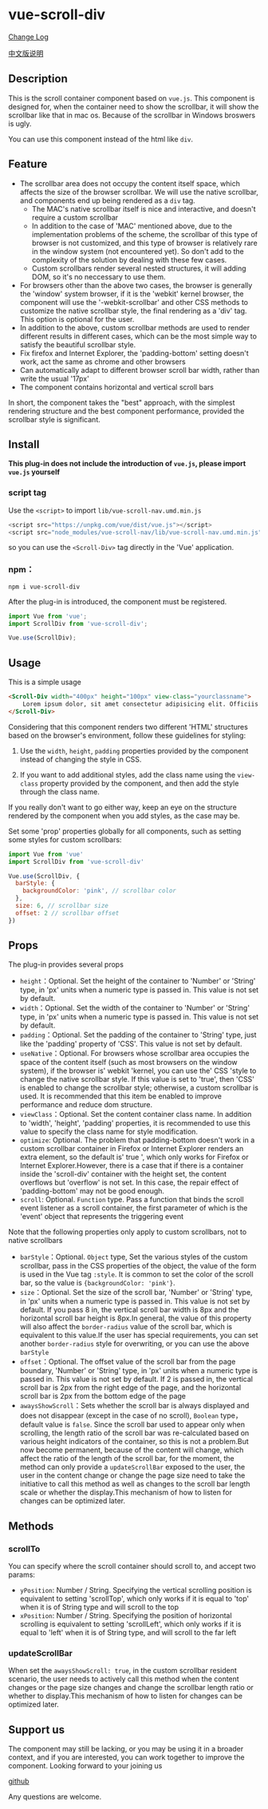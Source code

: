 # vue-scroll-div

[Change Log](https://github.com/pekonchan/ScrollDiv/wiki/Change-Log)

[中文版说明](https://github.com/pekonchan/ScrollDiv/blob/master/lang/readme_cn.md)

## Description
This is the scroll container component based on `vue.js`. This component is designed for, when the container need to show the scrollbar, it will show the scrollbar like that in mac os. Because of the scrollbar in Windows broswers is ugly.

You can use this component instead of the html like `div`.

## Feature
- The scrollbar area does not occupy the content itself space, which affects the size of the browser scrollbar. We will use the native scrollbar, and components end up being rendered as a `div` tag.
    - The MAC's native scrollbar itself is nice and interactive, and doesn't require a custom scrollbar
    - In addition to the case of 'MAC' mentioned above, due to the implementation problems of the scheme, the scrollbar of this type of browser is not customized, and this type of browser is relatively rare in the window system (not encountered yet). So don't add to the complexity of the solution by dealing with these few cases.
    - Custom scrollbars render several nested structures, it will adding DOM, so it's no neccessary to use them.
- For browsers other than the above two cases, the browser is generally the 'window' system browser, if it is the 'webkit' kernel browser, the component will use the '-webkit-scrollbar' and other CSS methods to customize the native scrollbar style, the final rendering as a 'div' tag. This option is optional for the user.
- In addition to the above, custom scrollbar methods are used to render different results in different cases, which can be the most simple way to satisfy the beautiful scrollbar style.
- Fix firefox and Internet Explorer, the 'padding-bottom' setting doesn't work, act the same as chrome and other browsers
- Can automatically adapt to different browser scroll bar width, rather than write the usual '17px'
- The component contains horizontal and vertical scroll bars

In short, the component takes the "best" approach, with the simplest rendering structure and the best component performance, provided the scrollbar style is significant.

## Install
**This plug-in does not include the introduction of `vue.js`, please import `vue.js` yourself**

### script tag
Use the `<script>` to import `lib/vue-scroll-nav.umd.min.js`
```js
<script src="https://unpkg.com/vue/dist/vue.js"></script>
<script src="node_modules/vue-scroll-nav/lib/vue-scroll-nav.umd.min.js"></script>
```
so you can use the `<Scroll-Div>` tag directly in the 'Vue' application.

### npm：
```
npm i vue-scroll-div
```
After the plug-in is introduced, the component must be registered.
```js
import Vue from 'vue';
import ScrollDiv from 'vue-scroll-div';

Vue.use(ScrollDiv);
```

## Usage
This is a simple usage
```html
<Scroll-Div width="400px" height="100px" view-class="yourclassname">
    Lorem ipsum dolor, sit amet consectetur adipisicing elit. Officiis quas nobis praesentium nisi deserunt, fuga libero, error quia vero nulla corporis odio fugit atque et accusamus numquam. Tempora, qui numquam!
</Scroll-Div>
```
Considering that this component renders two different 'HTML' structures based on the browser's environment, follow these guidelines for styling:

1. Use the `width`, `height`, `padding` properties provided by the component instead of changing the style in CSS.

2. If you want to add additional styles, add the class name using the `view-class` property provided by the component, and then add the style through the class name.

If you really don't want to go either way, keep an eye on the structure rendered by the component when you add styles, as the case may be.

Set some 'prop' properties globally for all components, such as setting some styles for custom scrollbars:

```js
import Vue from 'vue'
import ScrollDiv from 'vue-scroll-div'

Vue.use(ScrollDiv, {
  barStyle: {
    backgroundColor: 'pink', // scrollbar color
  },
  size: 6, // scrollbar size
  offset: 2 // scrollbar offset
})
```

## Props
The plug-in provides several props
- `height`：Optional. Set the height of the container to 'Number' or 'String' type, in 'px' units when a numeric type is passed in. This value is not set by default.
- `width`：Optional. Set the width of the container to 'Number' or 'String' type, in 'px' units when a numeric type is passed in. This value is not set by default.
- `padding`：Optional. Set the padding of the container to 'String' type, just like the 'padding' property of 'CSS'. This value is not set by default.
- `useNative`：Optional. For browsers whose scrollbar area occupies the space of the content itself (such as most browsers on the window system), if the browser is' webkit 'kernel, you can use the' CSS 'style to change the native scrollbar style. If this value is set to 'true', then 'CSS' is enabled to change the scrollbar style; otherwise, a custom scrollbar is used. It is recommended that this item be enabled to improve performance and reduce dom structure.
- `viewClass`：Optional. Set the content container class name. In addition to 'width', 'height', 'padding' properties, it is recommended to use this value to specify the class name for style modification.
- `optimize`: Optional. The problem that padding-bottom doesn't work in a custom scrollbar container in Firefox or Internet Explorer renders an extra element, so the default is' true ', which only works for Firefox or Internet Explorer.However, there is a case that if there is a container inside the 'scroll-div' container with the height set, the content overflows but 'overflow' is not set. In this case, the repair effect of 'padding-bottom' may not be good enough.
- `scroll`: Optional. `Function` type. Pass a function that binds the scroll event listener as a scroll container, the first parameter of which is the 'event' object that represents the triggering event

Note that the following properties only apply to custom scrollbars, not to native scrollbars

- `barStyle`：Optional. `Object` type, Set the various styles of the custom scrollbar, pass in the CSS properties of the object, the value of the form is used in the Vue tag `:style`. It is common to set the color of the scroll bar, so the value is `{backgroundColor: 'pink'}`.
- `size`：Optional. Set the size of the scroll bar, 'Number' or 'String' type, in 'px' units when a numeric type is passed in. This value is not set by default. If you pass 8 in, the vertical scroll bar width is 8px and the horizontal scroll bar height is 8px.In general, the value of this property will also affect the `border-radius` value of the scroll bar, which is equivalent to this value.If the user has special requirements, you can set another `border-radius` style for overwriting, or you can use the above  `barStyle`
- `offset`：Optional. The offset value of the scroll bar from the page boundary, 'Number' or 'String' type, in 'px' units when a numeric type is passed in. This value is not set by default. If 2 is passed in, the vertical scroll bar is 2px from the right edge of the page, and the horizontal scroll bar is 2px from the bottom edge of the page
- `awaysShowScroll`：Sets whether the scroll bar is always displayed and does not disappear (except in the case of no scroll), `Boolean` type，default value is `false`. Since the scroll bar used to appear only when scrolling, the length ratio of the scroll bar was re-calculated based on various height indicators of the container, so this is not a problem.But now become permanent, because of the content will change, which affect the ratio of the length of the scroll bar, for the moment, the method can only provide a ` updateScrollBar ` exposed to the user, the user in the content change or change the page size need to take the initiative to call this method as well as changes to the scroll bar length scale or whether the display.This mechanism of how to listen for changes can be optimized later.

## Methods
### scrollTo
You can specify where the scroll container should scroll to, and accept two params:
- `yPosition`: Number / String. Specifying the vertical scrolling position is equivalent to setting 'scrollTop', which only works if it is equal to 'top' when it is of String type and will scroll to the top
- `xPosition`: Number / String. Specifying the position of horizontal scrolling is equivalent to setting 'scrollLeft', which only works if it is equal to 'left' when it is of String type, and will scroll to the far left

### updateScrollBar
When set the `awaysShowScroll: true`, in the custom scrollbar resident scenario, the user needs to actively call this method when the content changes or the page size changes and change the scrollbar length ratio or whether to display.This mechanism of how to listen for changes can be optimized later.

## Support us
The component may still be lacking, or you may be using it in a broader context, and if you are interested, you can work together to improve the component. Looking forward to your joining us

[github](https://github.com/pekonchan/ScrollDiv)

Any questions are welcome.
